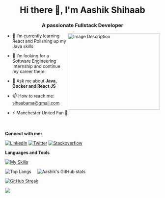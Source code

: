 

<h1 align="center"> Hi there 👋, I'm Aashik Shihaab </h1>
<h3 align="center"> A passionate Fullstack Developer </h2>

<img src="https://github.com/aashikkk/aashikkk/assets/82132513/961e1395-70ed-463d-b1d1-fbb5952fd2c1" alt="Image Description" align="right" width="300" height="250">

* 🌱 I’m currently learning React and Polishing up my Java skills
  
* 🤔 I’m looking for a Software Engineering Internship and continue my career there
          
* 💬 Ask me about <b> Java, Docker and React JS </b>
  
* 📫 How to reach me: sihaabama@gmail.com
  
* ⚡ Manchester United Fan 👹

<br/>

**Connect with me:** 

[![LinkedIn](https://skillicons.dev/icons?i=linkedin&theme=light)](https://www.linkedin.com/in/aashik-shihaab/)
[![Twitter](https://skillicons.dev/icons?i=twitter)]([https://skillicons.dev](https://twitter.com/AashikSihaab))
[![Stackoverflow](https://skillicons.dev/icons?i=stackoverflow)]([https://skillicons.dev](https://stackoverflow.com/users/20332294/aashik-sihaab))

**Languages and Tools** <br/>

[![My Skills](https://skillicons.dev/icons?i=java,docker,spring,androidstudio,aws,azure,css,html,js,ts,linux,git,react,vscode,maven,nodejs,idea,vim,php,gitlab,postman,py,mongodb,mysql,gradle,ai,ps,xd,figma,flutter,&theme=light)](https://skillicons.dev)

![Top Langs](https://github-readme-stats.vercel.app/api/top-langs/?username=aashikkk&layout=compact)
&nbsp;  &nbsp;
![Aashik's GitHub stats](https://github-readme-stats.vercel.app/api?username=aashikkk&show_icons=true&theme=dark)

[![GitHub Streak](https://streak-stats.demolab.com/?user=aashikkk&theme=vue-dark)](https://git.io/streak-stats)




![](https://komarev.com/ghpvc/?username=aashikkk&style=plastic)
<!--
**aashikkk/aashikkk** is a ✨ _special_ ✨ repository because its `README.md` (this file) appears on your GitHub profile.

Here are some ideas to get you started:

- 🔭 I’m currently working on ...
- 🌱 I’m currently learning ...
- 👯 I’m looking to collaborate on ...
- 🤔 I’m looking for help with ...
- 

- 😄 Pronouns: ...
- ⚡ Fun fact: ...
-->
